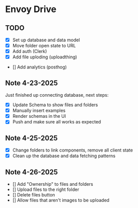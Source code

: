 # Envoy Drive

## TODO

- [x] Set up database and data model
- [x] Move folder open state to URL
- [x] Add auth (Clerk)
- [x] Add file uploding (uploadthing)
- [] Add analytics (posthog)

## Note 4-23-2025

Just finished up connecting database, next steps:

- [x] Update Schema to show files and folders
- [x] Manually insert examples
- [x] Render schemas in the UI
- [x] Push and make sure all works as expected

## Note 4-25-2025

- [x] Change folders to link components, remove all client state
- [x] Clean up the database and data fetching patterns

## Note 4-26-2025

- [] Add "Ownership" to files and folders
- [] Upload files to the right folder
- [] Delete files button
- [] Allow files that aren't images to be uploaded
